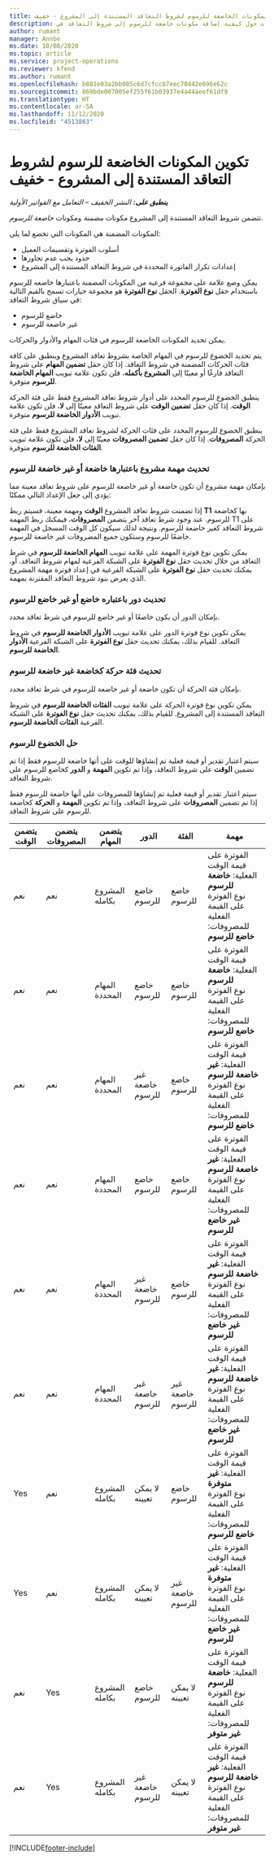 ```yaml
---
title: تكوين المكونات الخاضعة للرسوم لشروط التعاقد المستندة إلى المشروع - خفيف
description: يقدم هذا الموضوع معلومات حول كيفية إضافة مكونات خاضعة للرسوم إلى شروط التعاقد في Project Operations.
author: rumant
manager: Annbe
ms.date: 10/08/2020
ms.topic: article
ms.service: project-operations
ms.reviewer: kfend
ms.author: rumant
ms.openlocfilehash: b881e03a2bb085c6d7cfccb7eec70442e696e62c
ms.sourcegitcommit: 869bde007805ef255f61b03937e4a44aeef61df9
ms.translationtype: HT
ms.contentlocale: ar-SA
ms.lasthandoff: 11/12/2020
ms.locfileid: "4513863"
---
```

# <a name="configure-chargeable-components-of-a-project-based-contract-line---lite"></a>تكوين المكونات الخاضعة للرسوم لشروط التعاقد المستندة إلى المشروع - خفيف

_**ينطبق على:** النشر الخفيف – التعامل مع الفواتير الأولية_

تتضمن شروط التعاقد المستندة إلى المشروع مكونات *مضمنة* ومكونات *خاضعة للرسوم*.

المكونات المضمنة هي المكونات التي تخضع لما يلي:

  - أسلوب الفوترة وتقسيمات العميل
  - حدود يجب عدم تجاوزها 
  - إعدادات تكرار الفاتورة المحددة في شروط التعاقد المستندة إلى المشروع

يمكن وضع علامة على مجموعة فرعية من المكونات المضمنة باعتبارها خاضعه للرسوم باستخدام حقل **نوع الفوترة**. الحقل **نوع الفوترة** هو مجموعة خيارات تسمح بالقيم التالية في سياق شروط التعاقد:

  - خاضع للرسوم
  - غير خاضعة للرسوم

يمكن تحديد المكونات الخاضعة للرسوم في فئات المهام والأدوار والحركات.

يتم تحديد الخضوع للرسوم في المهام الخاصة بشروط تعاقد المشروع وينطبق على كافة فئات الحركات المضمنة في شروط التعاقد. إذا كان حقل **تضمين المهام** على شروط التعاقد فارغًا أو معينّا إلى **المشروع بأكمله**، فلن تكون علامة تبويب **المهام الخاضعة للرسوم** متوفرة.

ينطبق الخضوع للرسوم المحدد على أدوار شروط تعاقد المشروع فقط على فئة الحركة **الوقت**. إذا كان حقل **تضمين الوقت** على شروط التعاقد معينّا إلى **لا**، فلن تكون علامة تبويب **الأدوار الخاضعة للرسوم** متوفرة.

ينطبق الخضوع للرسوم المحدد على فئات الحركة لشروط تعاقد المشروع فقط على فئة الحركة **المصروفات**. إذا كان حقل **تضمين المصروفات** معينّا إلى **لا**، فلن تكون علامة تبويب **الفئات الخاضعة للرسوم** متوفرة.

### <a name="update-a-project-task-as-chargeable-or-non-chargeable"></a>تحديث مهمة مشروع باعتبارها خاضعة أو غير خاضعة للرسوم

بإمكان مهمة مشروع أن تكون خاضعة أو غير خاضعة للرسوم على شروط تعاقد معينة مما يؤدي إلى جعل الإعداد التالي ممكنًا:

إذا تضمنت شروط تعاقد المشروع **الوقت** ومهمة معينة، فسيتم ربط **T1** بها كخاضعة للرسوم. عند وجود شرط تعاقد آخر يتضمن **المصروفات**، فيمكنك ربط المهمة T1 على شروط التعاقد كغير خاضعة للرسوم. ونتيجة لذلك سيكون كل الوقت المسجل في المهمة خاضعًا للرسوم وستكون جميع المصروفات غير خاضعة للرسوم.

يمكن تكوين نوع فوترة المهمة على علامة تبويب **المهام الخاضعة للرسوم** في شرط التعاقد من خلال تحديث حقل **نوع الفوترة** على الشبكة الفرعية لمهام شروط التعاقد. أو، يمكنك تحديث حقل **نوع الفوترة** على الشبكة الفرعية في إعداد فوترة مهمة المشروع الذي يعرض بنود شروط التعاقد المقترنة بمهمة.

### <a name="update-a-role-as-chargeable-or-non-chargeable"></a>تحديث دور باعتباره خاضع أو غير خاضع للرسوم

بإمكان الدور أن يكون خاضعًا أو غير خاضع للرسوم في شرط تعاقد محدد.

يمكن تكوين نوع فوترة الدور على علامة تبويب **الأدوار الخاضعة للرسوم** في شروط التعاقد. للقيام بذلك، يمكنك تحديث حقل **نوع الفوترة** على الشبكة الفرعية **الأدوار الخاضعة للرسوم**.

### <a name="update-a-transaction-category-as-chargeable-or-non-chargeable"></a>تحديث فئة حركة كخاضعة غير خاضعة للرسوم

بإمكان فئة الحركة أن تكون خاضعة أو غير خاضعة للرسوم في شرط تعاقد محدد.

يمكن تكوين نوع فوترة الحركة على علامة تبويب **الفئات الخاضعة للرسوم** في شروط التعاقد المستندة إلى المشروع. للقيام بذلك، يمكنك تحديث حقل **نوع الفوترة** على الشبكة الفرعية **الفئات الخاضعة للرسوم**.

### <a name="resolve-chargeability"></a>حل الخضوع للرسوم

سيتم اعتبار تقدير أو قيمة فعلية تم إنشاؤها للوقت على أنها خاضعة للرسوم فقط إذا تم تضمين **الوقت** على شروط التعاقد، وإذا تم تكوين **المهمة** و **الدور** كخاضع للرسوم على شروط التعاقد.

سيتم اعتبار تقدير أو قيمة فعلية تم إنشاؤها للمصروفات على أنها خاضعة للرسوم فقط إذا تم تضمين **المصروفات** على شروط التعاقد، وإذا تم تكوين **المهمة** و **الحركة** كخاضعة للرسوم على شروط التعاقد.


| يتضمن الوقت | يتضمن المصروفات | يتضمن المهام | الدور           | الفئة       | مهمة                                                                                                      |
|---------------|------------------|----------------|----------------|----------------|-----------------------------------------------------------------------------------------------------------|
| ‏‏نعم           | ‏‏نعم              | المشروع بكامله | خاضع للرسوم     | خاضع للرسوم     | الفوترة على قيمة الوقت الفعلية: **خاضعة للرسوم** </br> نوع الفوترة على القيمة الفعلية للمصروفات: **خاضع للرسوم**           |
| ‏‏نعم           | ‏‏نعم              | المهام المحددة | خاضع للرسوم     | خاضع للرسوم     | الفوترة على قيمة الوقت الفعلية: **خاضعة للرسوم** </br> نوع الفوترة على القيمة الفعلية للمصروفات: **خاضع للرسوم**           |
| ‏‏نعم           | ‏‏نعم              | المهام المحددة | غير خاضعة للرسوم | خاضع للرسوم     | الفوترة على قيمة الوقت الفعلية: **غير خاضعة للرسوم** </br> نوع الفوترة على القيمة الفعلية للمصروفات: **خاضع للرسوم**       |
| ‏‏نعم           | ‏‏نعم              | المهام المحددة | خاضع للرسوم     | خاضع للرسوم     | الفوترة على قيمة الوقت الفعلية: **غير خاضعة للرسوم** </br> نوع الفوترة على القيمة الفعلية للمصروفات: **غير خاضع للرسوم** |
| ‏‏نعم           | ‏‏نعم              | المهام المحددة | غير خاضعة للرسوم | خاضع للرسوم     | الفوترة على قيمة الوقت الفعلية: **غير خاضعة للرسوم** </br> نوع الفوترة على القيمة الفعلية للمصروفات: **غير خاضع للرسوم** |
| ‏‏نعم           | ‏‏نعم              | المهام المحددة | غير خاضعة للرسوم | غير خاضعة للرسوم | الفوترة على قيمة الوقت الفعلية: **غير خاضعة للرسوم** </br> نوع الفوترة على القيمة الفعلية للمصروفات: **غير خاضع للرسوم** |
| Yes            | ‏‏نعم              | المشروع بكامله | لا يمكن تعيينه   | خاضع للرسوم     | الفوترة على قيمة الوقت الفعلية: **غير متوفرة**</br>نوع الفوترة على القيمة الفعلية للمصروفات: **خاضع للرسوم**          |
| Yes            | ‏‏نعم              | المشروع بكامله | لا يمكن تعيينه   | غير خاضعة للرسوم | الفوترة على قيمة الوقت الفعلية: **غير متوفرة**</br> نوع الفوترة على القيمة الفعلية للمصروفات: **غير خاضع للرسوم**     |
| ‏‏نعم           | Yes               | المشروع بكامله | خاضع للرسوم     | لا يمكن تعيينه   | الفوترة على قيمة الوقت الفعلية: **خاضعة للرسوم** </br> نوع الفوترة على القيمة الفعلية للمصروفات: **غير متوفر**        |
| ‏‏نعم           | Yes               | المشروع بكامله | غير خاضعة للرسوم | لا يمكن تعيينه   | الفوترة على قيمة الوقت الفعلية: **غير خاضعة للرسوم** </br>نوع الفوترة على القيمة الفعلية للمصروفات: **غير متوفر**   |


[!INCLUDE[footer-include](../../includes/footer-banner.md)]